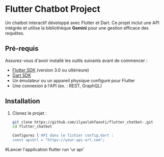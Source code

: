 # Flutter Chatbot Project

Un chatbot interactif développé avec Flutter et Dart. Ce projet inclut une API intégrée et utilise la bibliothèque **Gemini** pour une gestion efficace des requêtes.

## Pré-requis

Assurez-vous d'avoir installé les outils suivants avant de commencer :

- [Flutter SDK](https://docs.flutter.dev/get-started/install) (version 3.0 ou ultérieure)
- [Dart SDK](https://dart.dev/get-dart)
- Un émulateur ou un appareil physique configuré pour Flutter
- Une connexion à l'API (ex. : REST, GraphQL)

## Installation

1. Clonez le projet :
   ```bash
   git clone https://github.com/ilyaslahfaouti/flutter_chatbot-.git
   cd flutter_chatbot

   Configurez l'API dans le fichier config.dart :
   const apiUrl = "https://your-api-url.com";


#Lancer l'application
                                            flutter run 'ur api'
    


